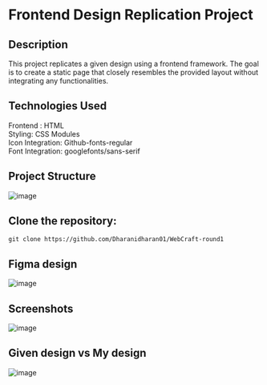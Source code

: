 # Frontend Design Replication Project
## Description
This project replicates a given design using a frontend framework. The goal is to create a static page that closely resembles the provided layout without integrating any functionalities.

## Technologies Used
Frontend : HTML <br>
Styling: CSS Modules <br>
Icon Integration: Github-fonts-regular <br>
Font Integration: googlefonts/sans-serif <br>

## Project Structure
![image](https://github.com/Dharanidharan01/WebCraft-round1/assets/110535314/396df535-57fe-4899-af7a-351ba3e30138)

## Clone the repository:

 ```
git clone https://github.com/Dharanidharan01/WebCraft-round1

 ```
## Figma design

![image](https://github.com/Dharanidharan01/WebCraft-round1/assets/110535314/e0bed30c-ed3f-4349-9707-9823f10c245d)


## Screenshots

![image](https://github.com/Dharanidharan01/WebCraft-round1/assets/110535314/685466cc-038f-4077-96a2-8c80b7f4e306)

## Given design vs My design
![image](https://github.com/Dharanidharan01/WebCraft-round1/assets/110535314/649b9d97-09e9-4d27-a2aa-51c01be35018)

